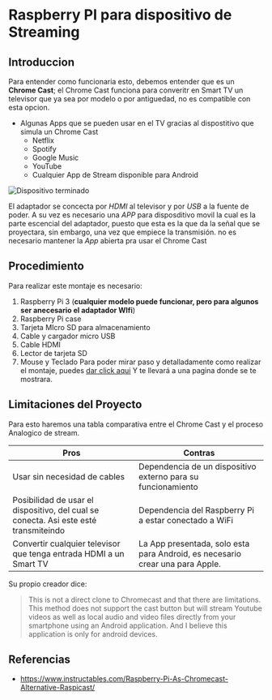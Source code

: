 # Raspberry PI para dispositivo de Streaming

## Introduccion

Para entender como funcionaria esto, debemos entender que es un **Chrome Cast**; el Chrome Cast funciona para converitr en Smart TV un televisor que ya sea por modelo o por antiguedad, no es compatible con esta opcion. 
* Algunas Apps que se pueden usar en el TV gracias al dispostitivo que simula un Chrome Cast
  *  Netflix 
  *  Spotify
  *  Google Music
  *  YouTube
  *  Cualquier  App de Stream disponible para Android
   
      
 ![Dispositivo terminado](https://content.instructables.com/ORIG/FZN/15J1/JCAUC1H4/FZN15J1JCAUC1H4.jpg?auto=webp&frame=1&width=700&height=1024&fit=bounds&md=65de648f49a80918b530e2e5b4ab90f5)

El adaptador se concecta por _HDMI_ al televisor y por _USB_ a la fuente de poder. A su vez es necesario una _APP_ para disposditivo movil la cual es la parte escencial del adaptador, puesto que esta es la que da la señal que se proyectara, sin embargo, una vez que empiece la transmisión. no es necesario mantener la _App_ abierta pra usar el Chrome Cast

## Procedimiento
Para realizar este montaje es necesario: 
1. Raspberry Pi 3 (**cualquier modelo puede funcionar, pero para algunos ser anecesario el adaptador WIfi**)
2. Raspberry Pi case
3. Tarjeta MIcro SD para almacenamiento
4. Cable y cargador micro USB
5. Cable HDMI
6. Lector de tarjeta SD
7. Mouse y Teclado
Para poder mirar paso y detalladamente como realizar el montaje, puedes [dar click aqui](https://www.instructables.com/Raspberry-Pi-As-Chromecast-Alternative-Raspicast/) Y te llevará a una pagina donde se te mostrara. 

## Limitaciones del Proyecto

Para esto haremos una tabla comparativa entre el Chrome Cast y el proceso Analogico de stream.

Pros         |       Contras
--------------- | ----------------
Usar sin necesidad de cables | Dependencia de un dispositivo externo para su funcionamiento
Posibilidad de usar el dispositivo, del cual se conecta. Asi este esté transmiteindo | Dependencia del Raspberry Pi a estar conectado a WiFi
Convertir cualquier televisor que tenga entrada HDMI a un Smart TV | La App presentada, solo esta para Android, es necesario crear una para Apple.

Su propio creador dice: 
> This is not a direct clone to Chromecast and that there are limitations. This method does not support the cast button but will stream Youtube videos as well as local audio and video files directly from your smartphone using an Android application. And I believe this application is only for android devices. 


## Referencias

 * https://www.instructables.com/Raspberry-Pi-As-Chromecast-Alternative-Raspicast/
  
  

